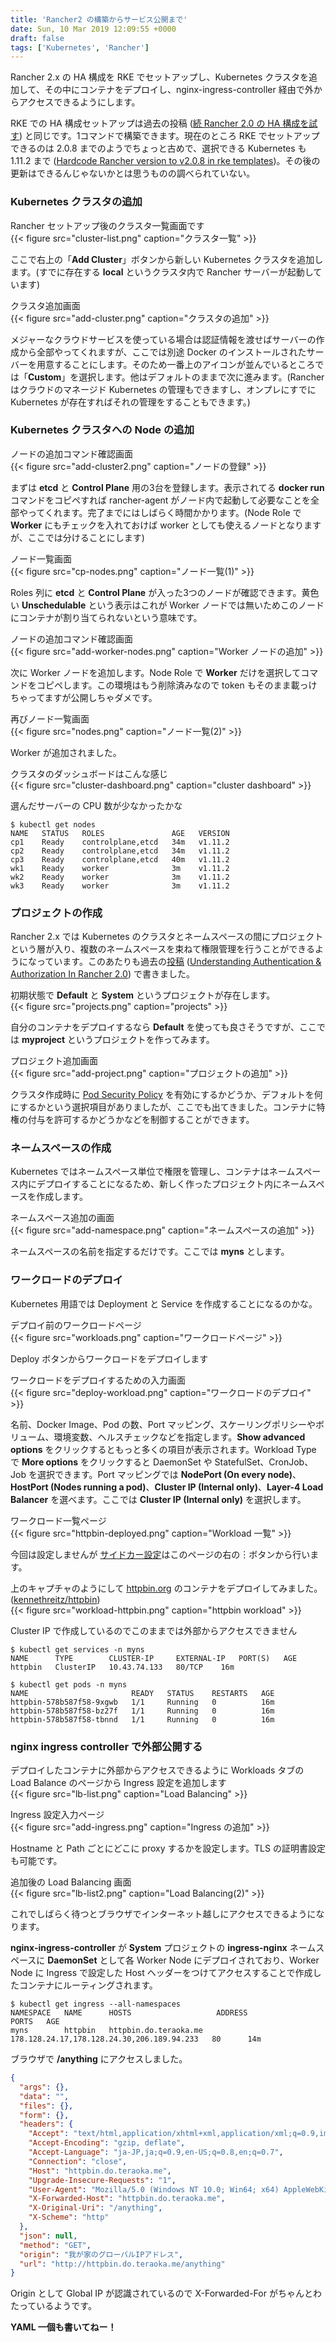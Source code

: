 ```yaml
---
title: 'Rancher2 の構築からサービス公開まで'
date: Sun, 10 Mar 2019 12:09:55 +0000
draft: false
tags: ['Kubernetes', 'Rancher']
---
```


Rancher 2.x の HA 構成を RKE でセットアップし、Kubernetes クラスタを追加して、その中にコンテナをデプロイし、nginx-ingress-controller 経由で外からアクセスできるようにします。

RKE での HA 構成セットアップは過去の投稿 ([続 Rancher 2.0 の HA 構成を試す](/2018/05/rancher-2-0-ha-install-using-terraform-and-rke/)) と同じです。1コマンドで構築できます。現在のところ RKE でセットアップできるのは 2.0.8 までのようでちょっと古めで、選択できる Kubernetes も 1.11.2 まで ([Hardcode Rancher version to v2.0.8 in rke templates](https://github.com/rancher/rancher/commit/e90c3c6b0a8d4a373663c04653f7974da0e88ba2#diff-96be3367763348349d37e6ffab22981a))。その後の更新はできるんじゃないかとは思うものの調べられていない。

### Kubernetes クラスタの追加

Rancher セットアップ後のクラスタ一覧画面です  
{{< figure src="cluster-list.png" caption="クラスタ一覧" >}}

ここで右上の「**Add Cluster**」ボタンから新しい Kubernetes クラスタを追加します。(すでに存在する **local** というクラスタ内で Rancher サーバーが起動しています)

クラスタ追加画面  
{{< figure src="add-cluster.png" caption="クラスタの追加" >}}

メジャーなクラウドサービスを使っている場合は認証情報を渡せばサーバーの作成から全部やってくれますが、ここでは別途 Docker のインストールされたサーバーを用意することにします。そのため一番上のアイコンが並んでいるところでは「**Custom**」を選択します。他はデフォルトのままで次に進みます。(Rancher はクラウドのマネージド Kubernetes の管理もできますし、オンプレにすでに Kubernetes が存在すればそれの管理をすることもできます。)

### Kubernetes クラスタへの Node の追加

ノードの追加コマンド確認画面  
{{< figure src="add-cluster2.png" caption="ノードの登録" >}}

まずは **etcd** と **Control Plane** 用の3台を登録します。表示されてる **docker run** コマンドをコピペすれば rancher-agent がノード内で起動して必要なことを全部やってくれます。完了までにはしばらく時間かかります。(Node Role で **Worker** にもチェックを入れておけば worker としても使えるノードとなりますが、ここでは分けることにします)

ノード一覧画面  
{{< figure src="cp-nodes.png" caption="ノード一覧(1)" >}}

Roles 列に **etcd** と **Control Plane** が入った3つのノードが確認できます。黄色い **Unschedulable** という表示はこれが Worker ノードでは無いためこのノードにコンテナが割り当てられないという意味です。

ノードの追加コマンド確認画面  
{{< figure src="add-worker-nodes.png" caption="Worker ノードの追加" >}}

次に Worker ノードを追加します。Node Role で **Worker** だけを選択してコマンドをコピペします。この環境はもう削除済みなので token もそのまま載っけちゃってますが公開しちゃダメです。

再びノード一覧画面  
{{< figure src="nodes.png" caption="ノード一覧(2)" >}}

Worker が追加されました。

クラスタのダッシュボードはこんな感じ  
{{< figure src="cluster-dashboard.png" caption="cluster dashboard" >}}

選んだサーバーの CPU 数が少なかったかな

```
$ kubectl get nodes
NAME   STATUS   ROLES               AGE   VERSION
cp1    Ready    controlplane,etcd   34m   v1.11.2
cp2    Ready    controlplane,etcd   34m   v1.11.2
cp3    Ready    controlplane,etcd   40m   v1.11.2
wk1    Ready    worker              3m    v1.11.2
wk2    Ready    worker              3m    v1.11.2
wk3    Ready    worker              3m    v1.11.2
```

### プロジェクトの作成

Rancher 2.x では Kubernetes のクラスタとネームスペースの間にプロジェクトという層が入り、複数のネームスペースを束ねて権限管理を行うことができるようになっています。このあたりも過去の[投稿](/2018/05/understanding-authentication-authorization-in-rancher-2-0/) ([Understanding Authentication & Authorization In Rancher 2.0](/2018/05/understanding-authentication-authorization-in-rancher-2-0/)) で書きました。

初期状態で **Default** と **System** というプロジェクトが存在します。  
{{< figure src="projects.png" caption="projects" >}}

自分のコンテナをデプロイするなら **Default** を使っても良さそうですが、ここでは **myproject** というプロジェクトを作ってみます。

プロジェクト追加画面  
{{< figure src="add-project.png" caption="プロジェクトの追加" >}}

クラスタ作成時に [Pod Security Policy](https://rancher.com/docs/rancher/v2.x/en/admin-settings/pod-security-policies/) を有効にするかどうか、デフォルトを何にするかという選択項目がありましたが、ここでも出てきました。コンテナに特権の付与を許可するかどうかなどを制御することができます。

### ネームスペースの作成

Kubernetes ではネームスペース単位で権限を管理し、コンテナはネームスペース内にデプロイすることになるため、新しく作ったプロジェクト内にネームスペースを作成します。

ネームスペース追加の画面  
{{< figure src="add-namespace.png" caption="ネームスペースの追加" >}}

ネームスペースの名前を指定するだけです。ここでは **myns** とします。

### ワークロードのデプロイ

Kubernetes 用語では Deployment と Service を作成することになるのかな。

デプロイ前のワークロードページ  
{{< figure src="workloads.png" caption="ワークロードページ" >}}

Deploy ボタンからワークロードをデプロイします

ワークロードをデプロイするための入力画面  
{{< figure src="deploy-workload.png" caption="ワークロードのデプロイ" >}}

名前、Docker Image、Pod の数、Port マッピング、スケーリングポリシーやボリューム、環境変数、ヘルスチェックなどを指定します。**Show advanced options** をクリックするともっと多くの項目が表示されます。Workload Type で **More options** をクリックすると DaemonSet や StatefulSet、CronJob、Job を選択できます。Port マッピングでは **NodePort (On every node)**、**HostPort (Nodes running a pod)**、**Cluster IP (Internal only)**、**Layer-4 Load Balancer** を選べます。ここでは **Cluster IP (Internal only)** を選択します。

ワークロード一覧ページ  
{{< figure src="httpbin-deployed.png" caption="Workload 一覧" >}}

今回は設定しませんが [サイドカー設定](https://rancher.com/docs/rancher/v2.x/en/k8s-in-rancher/workloads/add-a-sidecar/)はこのページの右の︙ボタンから行います。

上のキャプチャのようにして [httpbin.org](http://httpbin.org/) のコンテナをデプロイしてみました。([kennethreitz/httpbin](https://hub.docker.com/r/kennethreitz/httpbin/))  
{{< figure src="workload-httpbin.png" caption="httpbin workload" >}}

Cluster IP で作成しているのでこのままでは外部からアクセスできません

```
$ kubectl get services -n myns
NAME      TYPE        CLUSTER-IP     EXTERNAL-IP   PORT(S)   AGE
httpbin   ClusterIP   10.43.74.133   80/TCP    16m 
```

```
$ kubectl get pods -n myns
NAME                       READY   STATUS    RESTARTS   AGE
httpbin-578b587f58-9xgwb   1/1     Running   0          16m
httpbin-578b587f58-bz27f   1/1     Running   0          16m
httpbin-578b587f58-tbnnd   1/1     Running   0          16m
```

### nginx ingress controller で外部公開する

デプロイしたコンテナに外部からアクセスできるように Workloads タブの Load Balance のページから Ingress 設定を追加します  
{{< figure src="lb-list.png" caption="Load Balancing" >}}

Ingress 設定入力ページ  
{{< figure src="add-ingress.png" caption="Ingress の追加" >}}

Hostname と Path ごとにどこに proxy するかを設定します。TLS の証明書設定も可能です。

追加後の Load Balancing 画面  
{{< figure src="lb-list2.png" caption="Load Balancing(2)" >}}

これでしばらく待つとブラウザでインターネット越しにアクセスできるようになります。

**nginx-ingress-controller** が **System** プロジェクトの **ingress-nginx** ネームスペースに **DaemonSet** として各 Worker Node にデプロイされており、Worker Node に Ingress で設定した Host ヘッダーをつけてアクセスすることで作成したコンテナにルーティングされます。

```
$ kubectl get ingress --all-namespaces
NAMESPACE   NAME      HOSTS                   ADDRESS                                      PORTS   AGE
myns        httpbin   httpbin.do.teraoka.me   178.128.24.17,178.128.24.30,206.189.94.233   80      14m
```

ブラウザで **/anything** にアクセスしました。

```json
{
  "args": {}, 
  "data": "", 
  "files": {}, 
  "form": {}, 
  "headers": {
    "Accept": "text/html,application/xhtml+xml,application/xml;q=0.9,image/webp,image/apng,*/*;q=0.8", 
    "Accept-Encoding": "gzip, deflate", 
    "Accept-Language": "ja-JP,ja;q=0.9,en-US;q=0.8,en;q=0.7", 
    "Connection": "close", 
    "Host": "httpbin.do.teraoka.me", 
    "Upgrade-Insecure-Requests": "1", 
    "User-Agent": "Mozilla/5.0 (Windows NT 10.0; Win64; x64) AppleWebKit/537.36 (KHTML, like Gecko) Chrome/72.0.3626.121 Safari/537.36", 
    "X-Forwarded-Host": "httpbin.do.teraoka.me", 
    "X-Original-Uri": "/anything", 
    "X-Scheme": "http"
  }, 
  "json": null, 
  "method": "GET", 
  "origin": "我が家のグローバルIPアドレス", 
  "url": "http://httpbin.do.teraoka.me/anything"
}
```

Origin として Global IP が認識されているので X-Forwarded-For がちゃんとわたっているようです。

**YAML 一個も書いてねー！**
